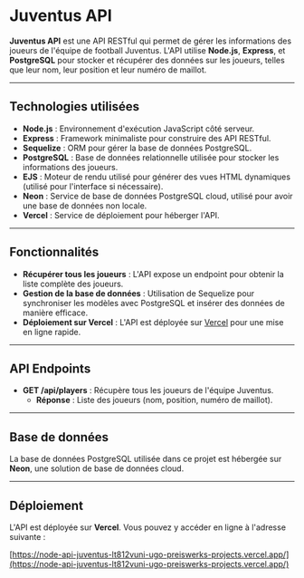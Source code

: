 # Juventus API

**Juventus API** est une API RESTful qui permet de gérer les informations des joueurs de l'équipe de football Juventus. L'API utilise **Node.js**, **Express**, et **PostgreSQL** pour stocker et récupérer des données sur les joueurs, telles que leur nom, leur position et leur numéro de maillot.

---

## **Technologies utilisées**

- **Node.js** : Environnement d'exécution JavaScript côté serveur.
- **Express** : Framework minimaliste pour construire des API RESTful.
- **Sequelize** : ORM pour gérer la base de données PostgreSQL.
- **PostgreSQL** : Base de données relationnelle utilisée pour stocker les informations des joueurs.
- **EJS** : Moteur de rendu utilisé pour générer des vues HTML dynamiques (utilisé pour l'interface si nécessaire).
- **Neon** : Service de base de données PostgreSQL cloud, utilisé pour avoir une base de données non locale.
- **Vercel** : Service de déploiement pour héberger l'API.

---

## **Fonctionnalités**

- **Récupérer tous les joueurs** : L'API expose un endpoint pour obtenir la liste complète des joueurs.
- **Gestion de la base de données** : Utilisation de Sequelize pour synchroniser les modèles avec PostgreSQL et insérer des données de manière efficace.
- **Déploiement sur Vercel** : L'API est déployée sur [Vercel](https://vercel.com) pour une mise en ligne rapide.

---

## **API Endpoints**

- **GET /api/players** : Récupère tous les joueurs de l'équipe Juventus.
    - **Réponse** : Liste des joueurs (nom, position, numéro de maillot).
  
---

## **Base de données**

La base de données PostgreSQL utilisée dans ce projet est hébergée sur **Neon**, une solution de base de données cloud.

---

## **Déploiement**

L'API est déployée sur **Vercel**. Vous pouvez y accéder en ligne à l'adresse suivante :

[https://node-api-juventus-lt812vuni-ugo-preiswerks-projects.vercel.app/](https://node-api-juventus-lt812vuni-ugo-preiswerks-projects.vercel.app/)

